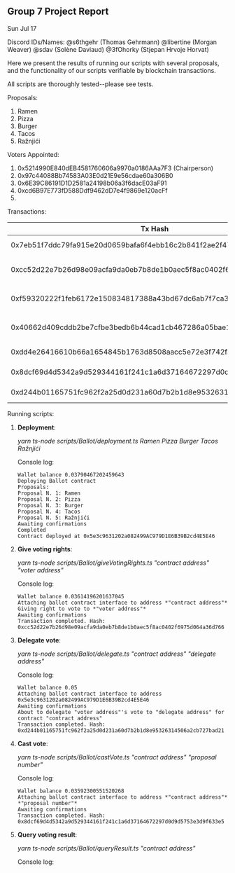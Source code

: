 ## Group 7 Project Report

Sun Jul 17

Discord IDs/Names: @s6thgehr (Thomas Gehrmann) @libertine (Morgan Weaver) @sdav (Solène Daviaud) @3fOhorky (Stjepan Hrvoje Horvat)

Here we present the results of running our scripts with several proposals, and the functionality of our scripts verifiable by blockchain transactions.

All scripts are thoroughly tested--please see tests.

Proposals:

1. Ramen
2. Pizza
3. Burger
4. Tacos
5. Ražnjići

Voters Appointed:

1. 0x5214990E840dEB4581760606a9970a0186AAa7F3 (Chairperson)
2. 0x97c44088Bb74583A03E0d21E9e56cdae60a306B0
3. 0x6E39C86191D1D2581a24198b06a3f6dacE03aF91
4. 0xcd6B97E773fD588Ddf9462dD7e4f9869e120acFf
5.

Transactions:

| Tx Hash                                                            | From                                       | To  | Action            | Notes             |
| ------------------------------------------------------------------ | ------------------------------------------ | --- | ----------------- | ----------------- |
| 0x7eb51f7ddc79fa915e20d0659bafa6f4ebb16c2b841f2ae2f479c2ae39dc3ec3 | 0x5214990E840dEB4581760606a9970a0186AAa7F3 |     | run deployment.ts | Contract Creation |
|0xcc52d22e7b26d98e09acfa9da0eb7b8de1b0aec5f8ac0402f6975d064a36d766|0x5214990E840dEB4581760606a9970a0186AAa7F3|0x5e3c9631202a082499AC979D1E6B39B2cd4E5E46|run giveVotingRights.ts|Giving voting rights|
|0xf59320222f1feb6172e150834817388a43bd67dc6ab7f7ca325fe4fb777b907e|0x5214990E840dEB4581760606a9970a0186AAa7F3|0x5e3c9631202a082499AC979D1E6B39B2cd4E5E46|run giveVotingRights.ts|Giving voting rights|
|0x40662d409cddb2be7cfbe3bedb6b44cad1cb467286a05bae1031c7aa92c57dc1|0x5214990E840dEB4581760606a9970a0186AAa7F3|0x5e3c9631202a082499AC979D1E6B39B2cd4E5E46|run giveVotingRights.ts|Giving voting rights|
|0xdd4e26416610b66a1654845b1763d8508aacc5e72e3f742fa86094137c6b6d3a|0x6e39c86191d1d2581a24198b06a3f6dace03af91|0x5e3c9631202a082499AC979D1E6B39B2cd4E5E46|run castVote.ts|Vote on proposal|
|0x8dcf69d4d5342a9d529344161f241c1a6d37164672297d0d9d5753e3d9f633e5|0x5214990e840deb4581760606a9970a0186aaa7f3|0x5e3c9631202a082499AC979D1E6B39B2cd4E5E46|run castVote.ts|Vote on proposal|
|0xd244b01165751fc962f2a25d0d231a60d7b2b1d8e95326314506a2cb727bad21|0x97c44088Bb74583A03E0d21E9e56cdae60a306B0|0x5e3c9631202a082499AC979D1E6B39B2cd4E5E46|run delegate.ts|Delegate vote| 

Running scripts:

1. **Deployment**:

   *yarn ts-node scripts/Ballot/deployment.ts Ramen Pizza Burger Tacos Ražnjići*
   
   Console log:
   ```
   Wallet balance 0.03790467202459643
   Deploying Ballot contract
   Proposals:
   Proposal N. 1: Ramen
   Proposal N. 2: Pizza
   Proposal N. 3: Burger
   Proposal N. 4: Tacos
   Proposal N. 5: Ražnjići
   Awaiting confirmations
   Completed
   Contract deployed at 0x5e3c9631202a082499AC979D1E6B39B2cd4E5E46
   ```

2. **Give voting rights**:

   *yarn ts-node scripts/Ballot/giveVotingRights.ts "contract address" "voter address"*
   
   Console log:
   ```
   Wallet balance 0.03614196201637045
   Attaching ballot contract interface to address *"contract address"*
   Giving right to vote to *"voter address"*
   Awaiting confirmations
   Transaction completed. Hash: 0xcc52d22e7b26d98e09acfa9da0eb7b8de1b0aec5f8ac0402f6975d064a36d766
   ```
   
3. **Delegate vote**:

   *yarn ts-node scripts/Ballot/delegate.ts "contract address" "delegate address"*
   
   Console log:
   ```
   Wallet balance 0.05
   Attaching ballot contract interface to address 0x5e3c9631202a082499AC979D1E6B39B2cd4E5E46
   Awaiting confirmations
   About to delegate "voter address"'s vote to "delegate address" for contract "contract address"
   Transaction completed. Hash: 0xd244b01165751fc962f2a25d0d231a60d7b2b1d8e95326314506a2cb727bad21
   ```
   
4. **Cast vote**:

   *yarn ts-node scripts/Ballot/castVote.ts "contract address" "proposal number"*
   
   Console log:
   ```
   Wallet balance 0.03592300551520268
   Attaching ballot contract interface to address *"contract address"* *"proposal number"*
   Awaiting confirmations
   Transaction completed. Hash: 0x8dcf69d4d5342a9d529344161f241c1a6d37164672297d0d9d5753e3d9f633e5
   ```
   
4. **Query voting result**:

   *yarn ts-node scripts/Ballot/queryResult.ts "contract address"*
   
   Console log:

